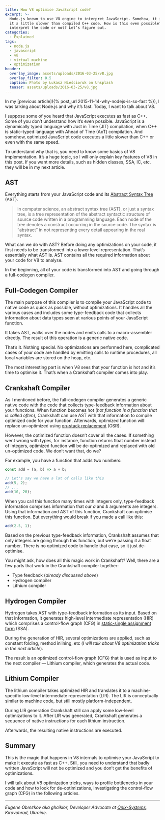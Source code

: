 ```yaml
---
title: How V8 optimise JavaScript code?
excerpt: >-
  Node.js known to use V8 engine to interpret JavaScript. Somehow, it interprets
  it a little slower than compiled C++ code. How is this even possible? Does it
  interpret the code or not? Let’s figure out.
categories:
  - Explained
tags:
  - node.js
  - javascript
  - v8
  - virtual machine
  - optimization
header:
  overlay_image: assets/uploads/2016-03-25/v8.jpg
  overlay_filter: 0.5
  caption: Photo by Łukasz Nieścioruk on Unsplash
  teaser: assets/uploads/2016-03-25/v8.jpg
---
```


In my [previous article]({% post_url 2015-11-14-why-nodejs-is-so-fast %}), I was talking about Node.js and why it’s fast.
Today, I want to talk about V8.

I suppose some of you heard that JavaScript executes as fast as C++.
Some of you don’t understand how it’s even possible.
JavaScript is a dynamically typed language with Just in Time (JIT) compilation, when C++ is static-typed language with Ahead of Time (AoT) compilation.
And somehow, optimized JavaScript code executes a little slower than C++ or even with the same speed.

To understand why that is, you need to know some basics of V8 implementation.
It’s a huge topic, so I will only explain key features of V8 in this post.
If you want more details, such as hidden classes, SSA, IC, etc. they will be in my next article.

## AST

Everything starts from your JavaScript code and its [Abstract Syntax Tree](https://en.wikipedia.org/wiki/Abstract_syntax_tree) (AST).

> In computer science, an abstract syntax tree (AST), or just a syntax tree, is a tree representation of the abstract syntactic structure of source code written in a programming language. Each node of the tree denotes a construct occurring in the source code. The syntax is “abstract” in not representing every detail appearing in the real syntax.

What can we do with AST?
Before doing any optimizations on your code, it first needs to be transformed into a lower level representation.
That’s essentially what AST is.
AST contains all the required information about your code for V8 to analyse.

In the beginning, all of your code is transformed into AST and going through a full-codegen compiler.

## Full-Codegen Compiler

The main purpose of this compiler is to compile your JavaScript code to native code as quick as possible, without optimizations.
It handles all the various cases and includes some type-feedback code that collects information about data types seen at various points of your JavaScript function.

It takes AST, walks over the nodes and emits calls to a macro-assembler directly.
The result of this operation is a generic native code.

That’s it.
Nothing special.
No optimizations are performed here, complicated cases of your code are handled by emitting calls to runtime procedures, all local variables are stored on the heap, etc.

The most interesting part is when V8 sees that your function is hot and it’s time to optimise it.
That’s when a Crankshaft compiler comes into play.

## Crankshaft Compiler

As I mentioned before, the full-codegen compiler generates a generic native code with the code that collects type-feedback information about your functions.
When function becomes hot (_hot function is a function that is called often_), Crankshaft can use AST with that information to compile optimized code for your function.
Afterwards, optimized function will replace un-optimized using [on-stack replacement](https://wingolog.org/archives/2011/06/20/on-stack-replacement-in-v8) (OSR).

However, the optimized function doesn’t cover all the cases.
If something went wrong with types, for instance, function returns float number instead of integers, optimized function will be de-optimized and replaced with old un-optimized code.
We don’t want that, do we?

For example, you have a function that adds two numbers:

```javascript
const add = (a, b) => a + b;

// Let's say we have a lot of calls like this
add(5, 2);
// ...
add(10, 20);
```

When you call this function many times with integers only, type-feedback information comprises information that our _a_ and _b_ arguments are integers.
Using that information and AST of this function, Crankshaft can optimise this function.
But everything would break if you made a call like this:

```javascript
add(2.5, 1);
```

Based on the previous type-feedback information, Crankshaft assumes that only integers are going through this function, but we’re passing it a float number.
There is no optimized code to handle that case, so it just de-optimise.

You might ask, how does all this magic work in Crankshaft?
Well, there are a few parts that work in the Crankshaft compiler together:

- Type feedback (_already discussed above_)
- Hydrogen compiler
- Lithium compiler

## Hydrogen Compiler

Hydrogen takes AST with type-feedback information as its input.
Based on that information, it generates high-level intermediate representation (HIR) which comprises a control-flow graph (CFG) in [static-single assignment form](https://wingolog.org/archives/2011/07/12/static-single-assignment-for-functional-programmers) (SSA).

During the generation of HIR, several optimizations are applied, such as constant folding, method inlining, etc (_I will talk about V8 optimization tricks in the next article_).

The result is an optimized control-flow graph (CFG) that is used as input to the next compiler — Lithium compiler, which generates the actual code.

## Lithium Compiler

The lithium compiler takes optimized HIR and translates it to a machine-specific low-level intermediate representation (LIR).
The LIR is conceptually similar to machine code, but still mostly platform-independent.

During LIR generation Crankshaft still can apply some low-level optimizations to it.
After LIR was generated, Crankshaft generates a sequence of native instructions for each lithium instruction.

Afterwards, the resulting native instructions are executed.

## Summary

This is the magic that happens in V8 internals to optimise your JavaScript to make it execute as fast as C++.
Still, you need to understand that badly written JavaScript will not be optimized and you don’t get the benefits of optimizations.

I will talk about V8 optimization tricks, ways to profile bottlenecks in your code and how to look for de-optimizations, investigating the control-flow graph (CFG) in the following articles.

---

*Eugene Obrezkov aka ghaiklor, Developer Advocate at [Onix-Systems](https://onix-systems.com), Kirovohrad, Ukraine.*
